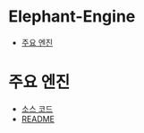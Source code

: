 # Elephant-Engine

- [주요 엔진](주요-엔진)

# 주요 엔진
- [소스 코드](https://github.com/Emotional-Elephant/Elephant-Engine/tree/main/Elephant_Engine/Elephant_Engine)
- [README](https://github.com/Emotional-Elephant/Elephant-Engine/blob/main/Elephant_Engine/Elephant_Engine/README.md)
